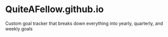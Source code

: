# QuiteAFellow.github.io
Custom goal tracker that breaks down everything into yearly, quarterly, and weekly goals
